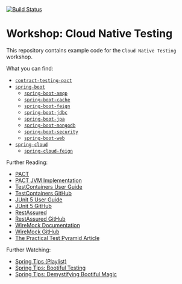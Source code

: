 [![Build Status](https://circleci.com/gh/nt-ca-aqe/ws-cloud-native-testing/tree/master.svg?style=svg)][1]

# Workshop: Cloud Native Testing

This repository contains example code for the `Cloud Native Testing` workshop.

What you can find:

- [`contract-testing-pact`](contract-testing-pact)
- [`spring-boot`](spring-boot)
  - [`spring-boot-amqp`](spring-boot/spring-boot-amqp)
  - [`spring-boot-cache`](spring-boot/spring-boot-cache)
  - [`spring-boot-feign`](spring-boot/spring-boot-feign)
  - [`spring-boot-jdbc`](spring-boot/spring-boot-jdbc)
  - [`spring-boot-jpa`](spring-boot/spring-boot-jpa)
  - [`spring-boot-mongodb`](spring-boot/spring-boot-mongodb)
  - [`spring-boot-security`](spring-boot/spring-boot-security)
  - [`spring-boot-web`](spring-boot/spring-boot-web)
- [`spring-cloud`](spring-cloud)
  - [`spring-cloud-feign`](spring-cloud/spring-cloud-feign)

Further Reading:

- [PACT](https://docs.pact.io)
- [PACT JVM Implementation](https://github.com/DiUS/pact-jvm)
- [TestContainers User Guide](https://www.testcontainers.org/usage.html)
- [TestContainers GitHub](https://github.com/testcontainers/testcontainers-java)
- [JUnit 5 User Guide](https://junit.org/junit5/docs/current/user-guide/)
- [JUnit 5 GitHub](https://github.com/junit-team/junit5)
- [RestAssured](http://rest-assured.io)
- [RestAssured GitHub](https://github.com/rest-assured/rest-assured)
- [WireMock Documentation](http://wiremock.org/docs/)
- [WireMock GitHub](https://github.com/tomakehurst/wiremock)
- [The Practical Test Pyramid Article](https://martinfowler.com/articles/practical-test-pyramid.html)

Further Watching:

- [Spring Tips (Playlist)](https://www.youtube.com/playlist?list=PLgGXSWYM2FpPw8rV0tZoMiJYSCiLhPnOc)
- [Spring Tips: Bootiful Testing](https://youtu.be/lTSJCr7xdbM)
- [Spring Tips: Demystifying Bootiful Magic](https://youtu.be/Sw7I70vjN0E)

[1]:https://circleci.com/gh/nt-ca-aqe/ws-cloud-native-testing/tree/master
